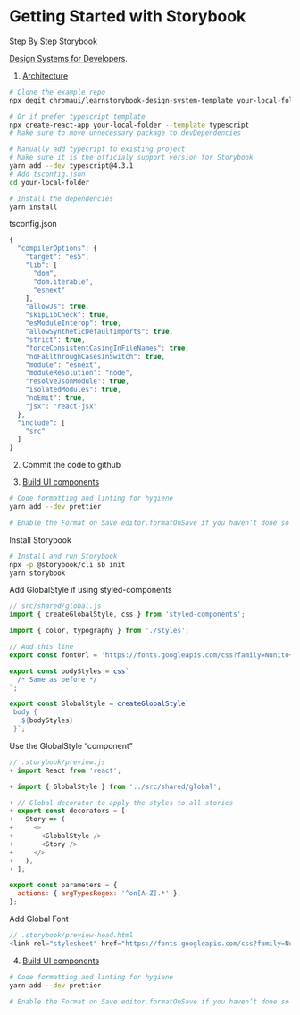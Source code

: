 # Getting Started with Storybook

Step By Step Storybook

[Design Systems for Developers](https://storybook.js.org/tutorials/design-systems-for-developers).

1. [Architecture](https://storybook.js.org/tutorials/design-systems-for-developers/react/en/architecture/)

```bash
# Clone the example repo
npx degit chromaui/learnstorybook-design-system-template your-local-folder

# Or if prefer typescript template
npx create-react-app your-local-folder --template typescript
# Make sure to move unnecessary package to devDependencies

# Manually add typecript to existing project
# Make sure it is the officialy support version for Storybook
yarn add --dev typescript@4.3.1
# Add tsconfig.json
cd your-local-folder

# Install the dependencies
yarn install
```

tsconfig.json

```js
{
  "compilerOptions": {
    "target": "es5",
    "lib": [
      "dom",
      "dom.iterable",
      "esnext"
    ],
    "allowJs": true,
    "skipLibCheck": true,
    "esModuleInterop": true,
    "allowSyntheticDefaultImports": true,
    "strict": true,
    "forceConsistentCasingInFileNames": true,
    "noFallthroughCasesInSwitch": true,
    "module": "esnext",
    "moduleResolution": "node",
    "resolveJsonModule": true,
    "isolatedModules": true,
    "noEmit": true,
    "jsx": "react-jsx"
  },
  "include": [
    "src"
  ]
}
```

2. Commit the code to github

3. [Build UI components](https://storybook.js.org/tutorials/design-systems-for-developers/react/en/build/)

```bash
# Code formatting and linting for hygiene
yarn add --dev prettier

# Enable the Format on Save editor.formatOnSave if you haven’t done so already. Once you’ve installed Prettier, you should find that it auto-formats your code whenever you save a file.
```

Install Storybook

```bash
# Install and run Storybook
npx -p @storybook/cli sb init
yarn storybook
```

Add GlobalStyle if using styled-components

```js
// src/shared/global.js
import { createGlobalStyle, css } from 'styled-components';

import { color, typography } from './styles';

// Add this line
export const fontUrl = 'https://fonts.googleapis.com/css?family=Nunito+Sans:400,700,800,900';

export const bodyStyles = css`
  /* Same as before */
`;

export const GlobalStyle = createGlobalStyle`
 body {
   ${bodyStyles}
 }`;
```

Use the GlobalStyle “component”

```js
// .storybook/preview.js
+ import React from 'react';

+ import { GlobalStyle } from '../src/shared/global';

+ // Global decorator to apply the styles to all stories
+ export const decorators = [
+   Story => (
+     <>
+       <GlobalStyle />
+       <Story />
+     </>
+   ),
+ ];

export const parameters = {
  actions: { argTypesRegex: '^on[A-Z].*' },
};
```

Add Global Font

```js
// .storybook/preview-head.html
<link rel="stylesheet" href="https://fonts.googleapis.com/css?family=Nunito+Sans:400,700,800,900" />
```

4. [Build UI components](https://storybook.js.org/tutorials/design-systems-for-developers/react/en/build/)

```bash
# Code formatting and linting for hygiene
yarn add --dev prettier

# Enable the Format on Save editor.formatOnSave if you haven’t done so already. Once you’ve installed Prettier, you should find that it auto-formats your code whenever you save a file.
```
